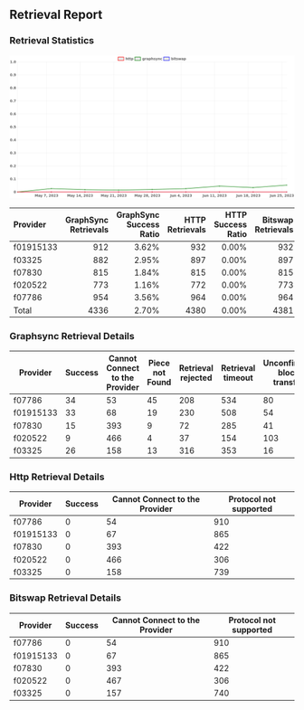 ## Retrieval Report
### Retrieval Statistics
<img src="https://raw.githubusercontent.com/data-preservation-programs/filplus-checker-assets/main/filecoin-project/filecoin-plus-large-datasets/issues/1910/1687944946308.png"/>

| Provider  | GraphSync Retrievals | GraphSync Success Ratio | HTTP Retrievals | HTTP Success Ratio | Bitswap Retrievals | Bitswap Success Ratio |
| :-------- | -------------------: | ----------------------: | --------------: | -----------------: | -----------------: | --------------------: |
| f01915133 |                  912 |                   3.62% |             932 |              0.00% |                932 |                 0.00% |
| f03325    |                  882 |                   2.95% |             897 |              0.00% |                897 |                 0.00% |
| f07830    |                  815 |                   1.84% |             815 |              0.00% |                815 |                 0.00% |
| f020522   |                  773 |                   1.16% |             772 |              0.00% |                773 |                 0.00% |
| f07786    |                  954 |                   3.56% |             964 |              0.00% |                964 |                 0.00% |
| Total     |                 4336 |                   2.70% |            4380 |              0.00% |               4381 |                 0.00% |

### Graphsync Retrieval Details
| Provider  | Success | Cannot Connect to the Provider | Piece not Found | Retrieval rejected | Retrieval timeout | Unconfirmed block transfer |
| --------- | ------- | ------------------------------ | --------------- | ------------------ | ----------------- | -------------------------- |
| f07786    | 34      | 53                             | 45              | 208                | 534               | 80                         |
| f01915133 | 33      | 68                             | 19              | 230                | 508               | 54                         |
| f07830    | 15      | 393                            | 9               | 72                 | 285               | 41                         |
| f020522   | 9       | 466                            | 4               | 37                 | 154               | 103                        |
| f03325    | 26      | 158                            | 13              | 316                | 353               | 16                         |

### Http Retrieval Details
| Provider  | Success | Cannot Connect to the Provider | Protocol not supported |
| --------- | ------- | ------------------------------ | ---------------------- |
| f07786    | 0       | 54                             | 910                    |
| f01915133 | 0       | 67                             | 865                    |
| f07830    | 0       | 393                            | 422                    |
| f020522   | 0       | 466                            | 306                    |
| f03325    | 0       | 158                            | 739                    |

### Bitswap Retrieval Details
| Provider  | Success | Cannot Connect to the Provider | Protocol not supported |
| --------- | ------- | ------------------------------ | ---------------------- |
| f07786    | 0       | 54                             | 910                    |
| f01915133 | 0       | 67                             | 865                    |
| f07830    | 0       | 393                            | 422                    |
| f020522   | 0       | 467                            | 306                    |
| f03325    | 0       | 157                            | 740                    |
